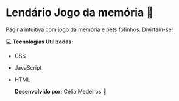 # Lendário Jogo da memória :game_die:

Página intuitiva com jogo da memória e pets fofinhos. Divirtam-se!

:computer: **Tecnologias Utilizadas:** 

* CSS			

* JavaScript

* HTML

  **Desenvolvido por:** Célia Medeiros :yellow_heart:

